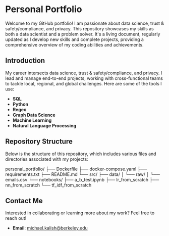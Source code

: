 # Personal Portfolio

Welcome to my GitHub portfolio! I am passionate about data science, trust & safety/compliance, and privacy. This repository showcases my skills as both a data scientist and a problem solver. It's a living document, regularly updated as I develop new skills and complete projects, providing a comprehensive overview of my coding abilities and achievements.

## Introduction

My career intersects data science, trust & safety/compliance, and privacy. I lead and manage end-to-end projects, working with cross-functional teams to tackle local, regional, and global challenges. Here are some of the tools I use:

- **SQL**
- **Python**
- **Regex**
- **Graph Data Science**
- **Machine Learning**
- **Natural Language Processing**

## Repository Structure

Below is the structure of this repository, which includes various files and directories associated with my projects:

personal_portfolio/
├── Dockerfile
├── docker-compose.yaml
├── requirements.txt
├── README.md
└── src/
├── data/
│ └── raw/
│ └── emails.csv
└── notebooks/
├── a_b_test.ipynb
├── lr_from_scratch
├── nn_from_scratch
└── tf_idf_from_scratch

## Contact Me

Interested in collaborating or learning more about my work? Feel free to reach out!

- **Email**: [michael.kalish@berkeley.edu](mailto:michael.kalish@berkeley.edu)


